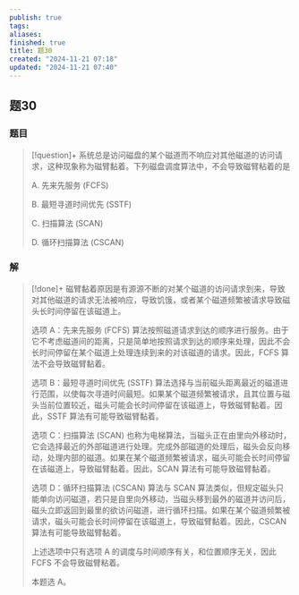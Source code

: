 ```yaml
---
publish: true
tags: 
aliases: 
finished: true
title: 题30
created: "2024-11-21 07:18"
updated: "2024-11-21 07:40"
---
```

## 题30
### 题目
> [!question]+
> 系统总是访问磁盘的某个磁道而不响应对其他磁道的访问请求，这种现象称为磁臂黏着。下列磁盘调度算法中，不会导致磁臂粘着的是
> 
> A. 先来先服务 (FCFS)
> 
> B. 最短寻道时间优先 (SSTF)
> 
> C. 扫描算法 (SCAN)
> 
> D. 循环扫描算法 (CSCAN)
### 解
> [!done]+
> 磁臂黏着原因是有源源不断的对某个磁道的访问请求到来，导致对其他磁道的请求无法被响应，导致饥饿，或者某个磁道频繁被请求导致磁头长时间停留在该磁道上。
> 
> 选项 A：先来先服务 (FCFS) 算法按照磁道请求到达的顺序进行服务。由于它不考虑磁道间的距离，只是简单地按照请求到达的顺序来处理，因此不会长时间停留在某个磁道上处理连续到来的对该磁道的请求。因此，FCFS 算法不会导致磁臂黏着。
> 
> 选项 B：最短寻道时间优先 (SSTF) 算法选择与当前磁头距离最近的磁道进行范围，以使每次寻道时间最短。如果某个磁道频繁被请求，且其位置与磁头当前位置较近，磁头可能会长时间停留在该磁道上，导致磁臂黏着。因此，SSTF 算法有可能导致磁臂黏着。
> 
> 选项 C：扫描算法 (SCAN) 也称为电梯算法，当磁头正在由里向外移动时，它会选择最近的外部磁道进行处理。完成外部磁道的处理后，磁头会反向移动，处理内部的磁道。如果在某个磁道频繁被请求，磁头可能会长时间停留在该磁道上，导致磁臂黏着。因此，SCAN 算法有可能导致磁臂黏着。
> 
> 选项 D：循环扫描算法 (CSCAN) 算法与 SCAN 算法类似，但规定磁头只能单向访问磁道，若只是自里向外移动，当磁头移到最外的磁道并访问后，磁头立即返回到最里的欲访问磁道，进行循环扫描。如果在某个磁道频繁被请求，磁头可能会长时间停留在该磁道上，导致磁臂黏着。因此，CSCAN 算法有可能导致磁臂黏着。
> 
> 上述选项中只有选项 A 的调度与时间顺序有关，和位置顺序无关，因此 FCFS 不会导致磁臂粘着。
> 
> 本题选 A。
